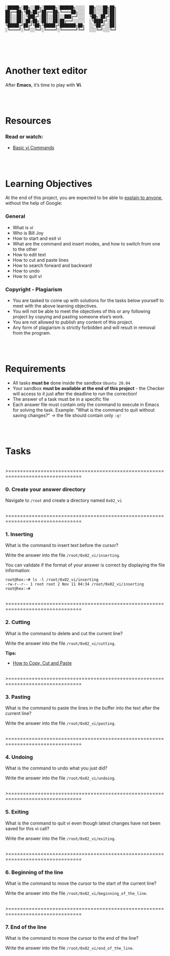 ```

░█████╗░██╗░░██╗░█████╗░██████╗░░░░  ██╗░░░██╗██╗
██╔══██╗╚██╗██╔╝██╔══██╗╚════██╗░░░  ██║░░░██║██║
██║░░██║░╚███╔╝░██║░░██║░░███╔═╝░░░  ╚██╗░██╔╝██║
██║░░██║░██╔██╗░██║░░██║██╔══╝░░░░░  ░╚████╔╝░██║
╚█████╔╝██╔╝╚██╗╚█████╔╝███████╗██╗  ░░╚██╔╝░░██║
░╚════╝░╚═╝░░╚═╝░╚════╝░╚══════╝╚═╝  ░░░╚═╝░░░╚═╝
```


<br><br><br>



# Another text editor

After <b>Emacs</b>, it’s time to play with <b>Vi</b>.


<br><br>



# Resources

### Read or watch:

* [Basic vi Commands](https://intranet.alxswe.com/rltoken/xCkhzajLX2pF5Sk7fFs0hQ)


<br><br>



# Learning Objectives

At the end of this project, you are expected to be able to [explain to anyone](https://intranet.alxswe.com/rltoken/jWCeSMEQ0zVBUN9gKgQTWA), without the help of Google:

### General

* What is vi
* Who is Bill Joy
* How to start and exit vi
* What are the command and insert modes, and how to switch from one to the other
* How to edit text
* How to cut and paste lines
* How to search forward and backward
* How to undo
* How to quit vi

### Copyright - Plagiarism

* You are tasked to come up with solutions for the tasks below yourself to meet with the above learning objectives.
* You will not be able to meet the objectives of this or any following project by copying and pasting someone else’s work.
* You are not allowed to publish any content of this project.
* Any form of plagiarism is strictly forbidden and will result in removal from the program.


<br><br>



# Requirements

* All tasks <b>must be</b> done inside the sandbox `Ubuntu 20.04`
* Your sandbox <b>must be available at the end of this project</b> - the Checker will access to it just after the deadline to run the correction!
* The answer of a task must be in a specific file
* Each answer file must contain only the command to execute in Emacs for solving the task. Example: “What is the command to quit without saving changes?” -> the file should contain only `:q!`





<br><br>


# Tasks



<br>>===============================================================================<br>



### 0. Create your answer directory


Navigate to `/root` and create a directory named `0x02_vi`






<br>>===============================================================================<br>



### 1. Inserting


What is the command to insert text before the cursor?

Write the answer into the file `/root/0x02_vi/inserting`.

You can validate if the format of your answer is correct by displaying the file information:

```
root@hex:~# ls -l /root/0x02_vi/inserting
-rw-r--r-- 1 root root 2 Nov 11 04:34 /root/0x02_vi/inserting
root@hex:~#
```


<br>>===============================================================================<br>



### 2. Cutting


What is the command to delete and cut the current line?

Write the answer into the file `/root/0x02_vi/cutting`.

<b>Tips:</b>

* [How to Copy, Cut and Paste](https://intranet.alxswe.com/rltoken/CJZNKD3lZNMJ6UbYMz4NzA)







<br>>===============================================================================<br>


### 3. Pasting


What is the command to paste the lines in the buffer into the text after the current line?

Write the answer into the file `/root/0x02_vi/pasting`.






<br>>===============================================================================<br>


### 4. Undoing


What is the command to undo what you just did?

Write the answer into the file `/root/0x02_vi/undoing`.






<br>>===============================================================================<br>



### 5. Exiting


What is the command to quit vi even though latest changes have not been saved for this vi call?

Write the answer into the file `/root/0x02_vi/exiting`.






<br>>===============================================================================<br>



### 6. Beginning of the line


What is the command to move the cursor to the start of the current line?

Write the answer into the file `/root/0x02_vi/beginning_of_the_line`.






<br>>===============================================================================<br>



### 7. End of the line


What is the command to move the cursor to the end of the line?

Write the answer into the file `/root/0x02_vi/end_of_the_line`.

